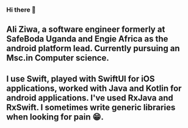 ### Hi there 👋
 ## Ali Ziwa, a software engineer formerly at SafeBoda Uganda and Engie Africa as the android platform lead. Currently pursuing an Msc.in Computer science. 
## I use Swift, played with SwiftUI for iOS applications, worked with Java and Kotlin for android applications. I've used RxJava and RxSwift. I sometimes write generic libraries when looking for pain 😁. 

<!--
**aliaziz/aliaziz** is a ✨ _special_ ✨ repository because its `README.md` (this file) appears on your GitHub profile.

Here are some ideas to get you started:

- 🔭 I’m currently working on ...
- 🌱 I’m currently learning ...
- 👯 I’m looking to collaborate on ...
- 🤔 I’m looking for help with ...
- 💬 Ask me about ...
- 📫 How to reach me: ...
- 😄 Pronouns: ...
- ⚡ Fun fact: ...
-->
